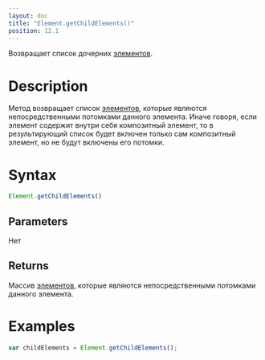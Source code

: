 ```yaml
---
layout: doc
title: "Element.getChildElements()"
position: 12.1
---
```


Возвращает список дочерних [элементов](../).

# Description

Метод возвращает список [элементов](../), которые являются непосредственными потомками данного элемента.
Иначе говоря, если элемент содержит внутри себя композитный элемент, то в результирующий список
будет включен только сам композитный элемент, но не будут включены его потомки.

# Syntax

```js
Element.getChildElements()
```

## Parameters

Нет

## Returns

Массив [элементов](../), которые являются непосредственными потомками данного элемента.

# Examples

```js
var childElements = Element.getChildElements();
```
